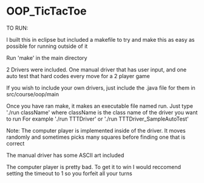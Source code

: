 # OOP_TicTacToe

TO RUN:

I built this in eclipse but included a makefile to try and make this as easy as possible for running outside of it

Run 'make' in the main directory

2 Drivers were included. One manual driver that has user input, and one auto test that hard codes every move for a 2 player game

If you wish to include your own drivers, just include the .java file for them in src/course/oop/main

Once you have ran make, it makes an executable file named run. Just type
'./run className'
where className is the class name of the driver you want to run
For example
'./run TTTDriver'
or
'./run TTTDriver_SampleAutoTest'

Note: The computer player is implemented inside of the driver. It moves randomly and sometimes picks many squares before finding one that is correct

The manual driver has some ASCII art included

The computer player is pretty bad. To get it to win I would reccomend setting the timeout to 1 so you forfeit all your turns